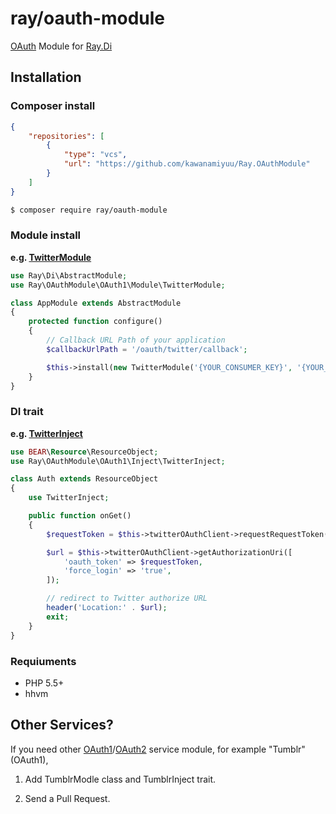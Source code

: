 ray/oauth-module
================

[OAuth](https://github.com/Lusitanian/PHPoAuthLib) Module for [Ray.Di](https://github.com/koriym/Ray.Di)

## Installation

### Composer install

```composer.json
{
	"repositories": [
		{
			"type": "vcs",
			"url": "https://github.com/kawanamiyuu/Ray.OAuthModule"
		}
	]
}
```

```bash
$ composer require ray/oauth-module
```
 
### Module install

**e.g. [TwitterModule](https://github.com/kawanamiyuu/Ray.OAuthModule/blob/master/src/OAuth1/Module/TwitterModule.php)**

```php
use Ray\Di\AbstractModule;
use Ray\OAuthModule\OAuth1\Module\TwitterModule;

class AppModule extends AbstractModule
{
	protected function configure()
	{
		// Callback URL Path of your application
		$callbackUrlPath = '/oauth/twitter/callback';

		$this->install(new TwitterModule('{YOUR_CONSUMER_KEY}', '{YOUR_CONSUMER_SECRET}', $callbackUrlPath);
	}
}

```
### DI trait

**e.g. [TwitterInject](https://github.com/kawanamiyuu/Ray.OAuthModule/blob/master/src/OAuth1/Inject/TwitterInject.php)**

```php
use BEAR\Resource\ResourceObject;
use Ray\OAuthModule\OAuth1\Inject\TwitterInject;

class Auth extends ResourceObject
{
	use TwitterInject;

	public function onGet()
	{
		$requestToken = $this->twitterOAuthClient->requestRequestToken()->getRequestToken();

		$url = $this->twitterOAuthClient->getAuthorizationUri([
			'oauth_token' => $requestToken,
			'force_login' => 'true',
		]);

		// redirect to Twitter authorize URL
		header('Location:' . $url);
		exit;
	}
}

```

### Requiuments

 * PHP 5.5+
 * hhvm
 
## Other Services?

If you need other [OAuth1](https://github.com/Lusitanian/PHPoAuthLib/tree/master/src/OAuth/OAuth1/Service)/[OAuth2](https://github.com/Lusitanian/PHPoAuthLib/tree/master/src/OAuth/OAuth2/Service) service module, for example "Tumblr" (OAuth1), 

1. Add TumblrModle class and TumblrInject trait.

1. Send a Pull Request.
